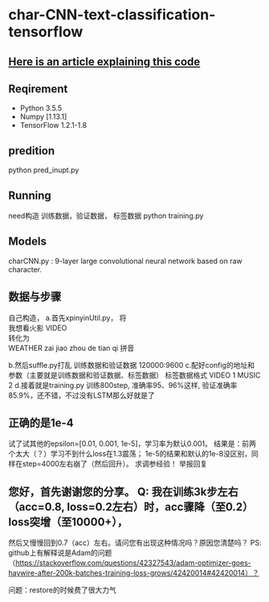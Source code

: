 # char-CNN-text-classification-tensorflow

## [Here is an article explaining this code](http://blog.csdn.net/Irving_zhang/article/details/75634108) ##

## Reqirement ##
- Python 3.5.5
- Numpy [1.13.1]
- TensorFlow 1.2.1-1.8

## predition ##
python pred_inupt.py



## Running ##
need构造 训练数据，验证数据， 标签数据
python training.py




## Models ##
charCNN.py : 9-layer large convolutional neural network based on raw character.

## 数据与步骤 ##
自己构造，
a.首先xpinyinUtil.py，  将    
                             我想看火影   VIDEO    
                      转化为    
                             WEATHER	zai jiao zhou de tian qi
                      拼音
                      
b.然后suffle.py打乱  训练数据和验证数据 120000:9600
c.配好config的地址和参数（主要就是训练数据和验证数据、标签数据） 
                      标签数据格式  VIDEO 1
                                   MUSIC 2
d.接着就是training.py   训练800step, 准确率95、96%这样,  验证准确率85.9%，还不错，不过没有LSTM那么好就是了
## 正确的是1e-4
试了试其他的epsilon=[0.01, 0.001, 1e-5]，学习率为默认0.001。
结果是：前两个太大（？）学习不到什么loss在1.3震荡；
1e-5的结果和默认的1e-8没区别，同样在step=4000左右崩了（然后回升）。 求调参经验！
举报回复


##  您好，首先谢谢您的分享。 Q: 我在训练3k步左右（acc=0.8, loss=0.2左右）时，acc骤降（至0.2）loss突增（至10000+），
然后又慢慢回到0.7（acc）左右。请问您有出现这种情况吗？原因您清楚吗？
PS: github上有解释说是Adam的问题（https://stackoverflow.com/questions/42327543/adam-optimizer-goes-haywire-after-200k-batches-training-loss-grows/42420014#42420014）？

问题：restore的时候费了很大力气

